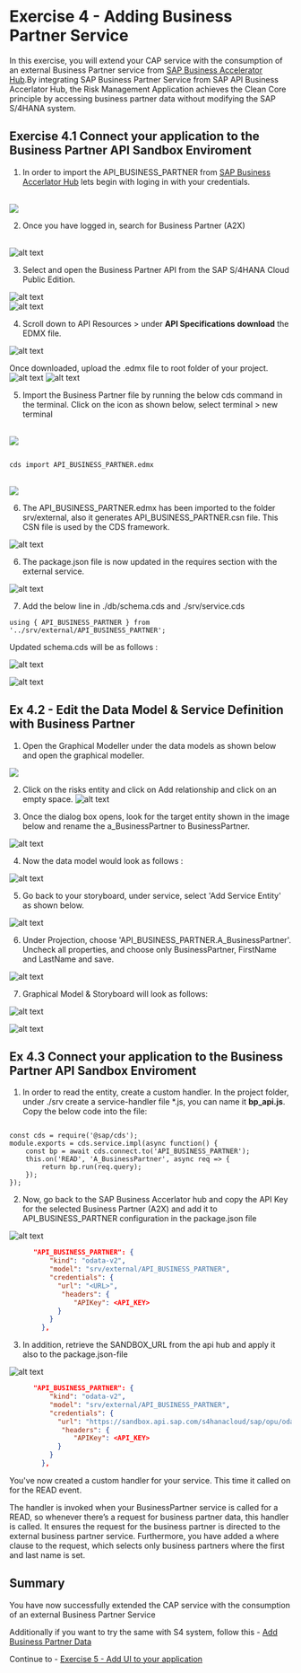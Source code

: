# Exercise 4 - Adding Business Partner Service

In this exercise, you will extend your CAP service with the consumption of an external Business Partner service from [SAP Business Accelerator Hub](https://api.sap.com/).By integrating SAP Business Partner Service from SAP API Business Accerlator Hub, the Risk Management Application achieves the Clean Core principle by accessing business partner data without modifying the SAP S/4HANA system.

 ## Exercise 4.1 Connect your application to the Business Partner API Sandbox Enviroment

1. In order to import the API_BUSINESS_PARTNER from [SAP Business Accerlator Hub](https://api.sap.com/) lets begin with loging in with your credentials.

<br>![](/exercises/ex4/images/apilogin.png)

2. Once you have logged in, search for Business Partner (A2X)

<br>![alt text](/exercises/ex4/images/api_search.png)   
 
3. Select and open the Business Partner API from the SAP S/4HANA Cloud Public Edition.

![alt text](/exercises/ex4/images/api_search_result.png)  
![alt text](/exercises/ex4/images/image-13.png)

4. Scroll down to API Resources > under __API Specifications__ __download__ the EDMX file.

![alt text](/exercises/ex4/images/image-14.png)

Once downloaded, upload the .edmx file to root folder of your project.
![alt text](/exercises/ex4/images/upload2.png)
![alt text](/exercises/ex4/images/image-15.png)

5. Import the Business Partner file by running the below cds command in the terminal. Click on the icon as shown below, select terminal > new terminal

<br>![](/exercises/ex4/images/image-9.png)
```cds

cds import API_BUSINESS_PARTNER.edmx

```
<br>![](/exercises/ex4/images/terminal_import.png)  

6. The API_BUSINESS_PARTNER.edmx has been imported to the folder srv/external, also it generates API_BUSINESS_PARTNER.csn file. This CSN file is used by the CDS framework.

![alt text](/exercises/ex4/images/{3AFE8A0A-B73A-4461-8D3A-F77554C6E081}.png)

6. The package.json file is now updated in the requires section with the external service.

![alt text](/exercises/ex4/images2/image.png)

7. Add the below line in ./db/schema.cds and ./srv/service.cds

```cds 
using { API_BUSINESS_PARTNER } from '../srv/external/API_BUSINESS_PARTNER';

```
Updated schema.cds will be as follows :

![alt text](/exercises/ex4/images2/image-3.png)

![alt text](/exercises/ex4/images2/image-2.png)


## Ex 4.2 - Edit the Data Model & Service Definition with Business Partner

1. Open the Graphical Modeller under the data models as shown below and open the graphical modeller.

![](/exercises/ex4/images/image-2.png)

2.  Click on the risks entity and click on Add relationship and click on an empty space.
![alt text](/exercises/ex4/images/{49D580CE-8288-4D51-B0B3-15779AA08018}.png)


3. Once the dialog box opens, look for the target entity shown in the image below and rename the a_BusinessPartner to BusinessPartner.

![alt text](/exercises/ex4/images2/image-4.png)

4. Now the data model would look as follows :

![alt text](/exercises/ex4/images2/image-5.png)

5. Go back to your storyboard,  under service, select 'Add Service Entity' as shown below. 

![alt text](/exercises/ex4/images2/image-10.png)

6. Under Projection, choose 'API_BUSINESS_PARTNER.A_BusinessPartner'. Uncheck all properties, and choose only BusinessPartner, FirstName and LastName and save.

![alt text](/exercises/ex4/images2/image-6.png) 

7. Graphical Model & Storyboard will look as follows: 

![alt text](/exercises/ex4/images2/image-7.png)

![alt text](/exercises/ex4/images/{C2A0C7F6-67EB-4BA2-AF39-EDEEE4421B16}.png)



## Ex 4.3 Connect your application to the Business Partner API Sandbox Enviroment

1. In order to read the entity, create a custom handler. In the project folder, under ./srv create a service-handler file *.js, you can name it __bp_api.js__. Copy the below code into the file:

```cds 

const cds = require('@sap/cds');
module.exports = cds.service.impl(async function() {
    const bp = await cds.connect.to('API_BUSINESS_PARTNER');    
    this.on('READ', 'A_BusinessPartner', async req => {        
        return bp.run(req.query);       
    });
});

```
2. Now, go back to the SAP Business Accerlator hub and copy the API Key for the selected Business Partner (A2X) and add it to API_BUSINESS_PARTNER configuration in the package.json file

![alt text](/exercises/ex4/images2/image-20.png)  

```json
      "API_BUSINESS_PARTNER": {
          "kind": "odata-v2",
          "model": "srv/external/API_BUSINESS_PARTNER",
          "credentials": {
            "url": "<URL>",
             "headers": {
                "APIKey": <API_KEY>
            }
          }
        },

```

3. In addition, retrieve the SANDBOX_URL from the api hub and apply it also to the package.json-file

![alt text](/exercises/ex4/images2/image-11.png)


```json
      "API_BUSINESS_PARTNER": {
          "kind": "odata-v2",
          "model": "srv/external/API_BUSINESS_PARTNER",
          "credentials": {
            "url": "https://sandbox.api.sap.com/s4hanacloud/sap/opu/odata/sap/API_BUSINESS_PARTNER/",
             "headers": {
                "APIKey": <API_KEY>
            }
          }
        },

```
You've now created a custom handler for your service. This time it called on for the READ event.

The handler is invoked when your BusinessPartner service is called for a READ, so whenever there’s a request for business partner data, this handler is called. It ensures the request for the business partner is directed to the external business partner service. Furthermore, you have added a where clause to the request, which selects only business partners where the first and last name is set.

## Summary

You have now successfully extended the CAP service with the consumption of an external Business Partner Service

Additionally if you want to try the same with S4 system, follow this - [ Add Business Partner Data ](../ex_optional/README.md)

Continue to  - [Exercise 5 - Add UI to your application ](../ex5/README.md)

